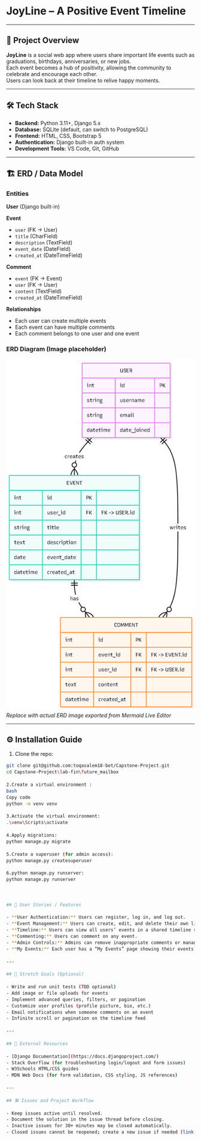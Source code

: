 # JoyLine – A Positive Event Timeline

---

## 📖 Project Overview
**JoyLine** is a social web app where users share important life events such as graduations, birthdays, anniversaries, or new jobs.  
Each event becomes a hub of positivity, allowing the community to celebrate and encourage each other.  
Users can look back at their timeline to relive happy moments.

---

## 🛠️ Tech Stack
- **Backend:** Python 3.11+, Django 5.x  
- **Database:** SQLite (default, can switch to PostgreSQL)  
- **Frontend:** HTML, CSS, Bootstrap 5  
- **Authentication:** Django built-in auth system  
- **Development Tools:** VS Code, Git, GitHub  

---

## 🏗️ ERD / Data Model

### Entities

**User** (Django built-in)  

**Event**
- `user` (FK → User)  
- `title` (CharField)  
- `description` (TextField)  
- `event_date` (DateField)  
- `created_at` (DateTimeField)  

**Comment**
- `event` (FK → Event)  
- `user` (FK → User)  
- `content` (TextField)  
- `created_at` (DateTimeField)  

**Relationships**
- Each user can create multiple events  
- Each event can have multiple comments  
- Each comment belongs to one user and one event  

### ERD Diagram (Image placeholder)
![ERD Diagram](images/erd.png)  
*Replace with actual ERD image exported from Mermaid Live Editor*

---

## ⚙️ Installation Guide
1. Clone the repo:  
```bash
git clone git@github.com:toqasalem18-bot/Capstone-Project.git
cd Capstone-Project\lab-fin\future_mailbox

2.Create a virtual environment :
bash
Copy code
python -m venv venv

3.Activate the virtual environment:
.\venv\Scripts\activate

4.Apply migrations:
python manage.py migrate

5.Create a superuser (for admin access):
python manage.py createsuperuser

6.python manage.py runserver:
python manage.py runserver



## 🧩 User Stories / Features

- **User Authentication:** Users can register, log in, and log out.  
- **Event Management:** Users can create, edit, and delete their own life events.  
- **Timeline:** Users can view all users’ events in a shared timeline sorted by date.  
- **Commenting:** Users can comment on any event.  
- **Admin Controls:** Admins can remove inappropriate comments or manage users.  
- **My Events:** Each user has a “My Events” page showing their events.

---

## 🌟 Stretch Goals (Optional)

- Write and run unit tests (TDD optional)  
- Add image or file uploads for events  
- Implement advanced queries, filters, or pagination  
- Customize user profiles (profile picture, bio, etc.)  
- Email notifications when someone comments on an event  
- Infinite scroll or pagination on the timeline feed

---

## 🔗 External Resources

- [Django Documentation](https://docs.djangoproject.com/)  
- Stack Overflow (for troubleshooting login/logout and form issues)  
- W3Schools HTML/CSS guides  
- MDN Web Docs (for form validation, CSS styling, JS references)

---

## 🛠️ Issues and Project Workflow

- Keep issues active until resolved.  
- Document the solution in the issue thread before closing.  
- Inactive issues for 30+ minutes may be closed automatically.  
- Closed issues cannot be reopened; create a new issue if needed (link to previous).
